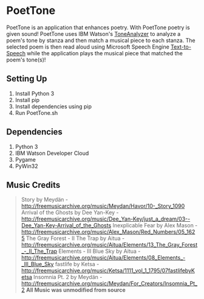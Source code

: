 # PoetTone

PoetTone is an application that enhances poetry. With PoetTone poetry is given sound! PoetTone uses IBM Watson's [ToneAnalyzer](https://www.ibm.com/watson/services/tone-analyzer/) to analyze a poem's tone by stanza and then match a musical piece to each stanza. The selected poem is then read aloud using Microsoft Speech Engine [Text-to-Speech](https://www.microsoft.com/en-us/download/details.aspx?id=27224) while the application plays the musical piece that matched the poem's tone(s)!

## Setting Up
1. Install Python 3
2. Install pip
3. Install dependencies using pip
4. Run PoetTone.sh

## Dependencies
1. Python 3
2. IBM Watson Developer Cloud
3. Pygame
4. PyWin32


## Music Credits
>Story by Meydän - http://freemusicarchive.org/music/Meydan/Havor/10-_Story_1090
> Arrival of the Ghosts by Dee Yan-Key - http://freemusicarchive.org/music/Dee_Yan-Key/just_a_dream/03--Dee_Yan-Key-Arrival_of_the_Ghosts
> Inexplicable Fear by Alex Mason - http://freemusicarchive.org/music/Alex_Mason/Red_Numbers/05_1625
> The Gray Forest - II The Trap by Aitua - http://freemusicarchive.org/music/Aitua/Elements/13_The_Gray_Forest_-_II_The_Trap
> Elements - III Blue Sky by Aitua - http://freemusicarchive.org/music/Aitua/Elements/08_Elements_-_III_Blue_Sky
> fastlife by Ketsa - http://freemusicarchive.org/music/Ketsa/1111_vol_1_1795/07fastlifebyKetsa
> Insomnia Pt. 2 by Meydän - http://freemusicarchive.org/music/Meydan/For_Creators/Insomnia_Pt_2
> **All Music was unmodified from source**